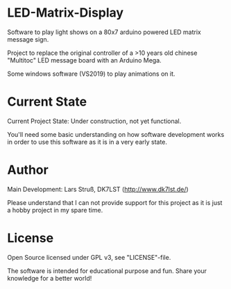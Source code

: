 # LED-Matrix-Display
Software to play light shows on a 80x7 arduino powered LED matrix message sign.

Project to replace the original controller of a >10 years old chinese "Multitoc" LED message board with an Arduino Mega.

Some windows software (VS2019) to play animations on it.

# Current State
Current Project State: Under construction, not yet functional.

You'll need some basic understanding on how software development works in order to use this software as it is in a very early state.

# Author
Main Development: Lars Struß, DK7LST (http://www.dk7lst.de/)

Please understand that I can not provide support for this project as it is just a hobby project in my spare time.

# License
Open Source licensed under GPL v3, see "LICENSE"-file.

The software is intended for educational purpose and fun. Share your knowledge for a better world!
